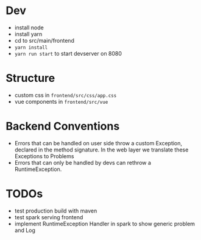 # Dev

- install node
- install yarn
- cd to src/main/frontend
- `yarn install`
- `yarn run start` to start devserver on 8080

# Structure

- custom css in `frontend/src/css/app.css`
- vue components in `frontend/src/vue`

# Backend Conventions

- Errors that can be handled on user side throw a custom Exception, declared in the method signature. In the web layer
we translate these Exceptions to Problems
- Errors that can only be handled by devs can rethrow a RuntimeException.

# TODOs

- test production build with maven
- test spark serving frontend
- implement RuntimeException Handler in spark to show generic problem and Log